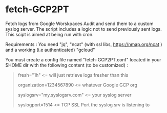 # fetch-GCP2PT

Fetch logs from Google Worskpaces Audit and send them to a custom syslog server.
The script includes a logic not to send previously sent logs.
This scipt is aimed at being run with cron.

Requirements : You need "jq", "ncat" (with ssl libs, https://nmap.org/ncat ) and a working (i.e authenticated) "gcloud"


You must create a config file named "fetch-GCP2PT.conf" located in your $HOME dir with the following content (to be customized) :

>fresh="1h" <= will just retrieve logs fresher than this
>
>organization=1234567890 <= whatever Google GCP org
>
>syslogsrv="my.syslogsrv.com" <= your syslog server
>
>syslogport=1514 <= TCP SSL Port the syslog srv is listening to
>

